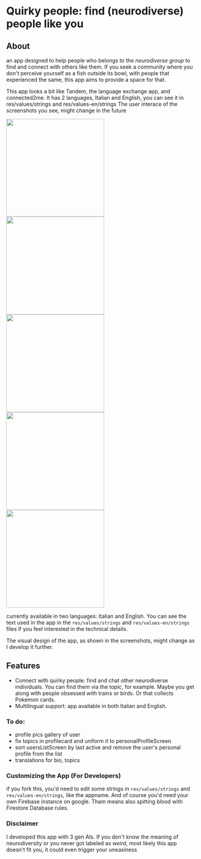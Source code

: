 # Quirky people: find (neurodiverse) people like you

## About
an app designed to help people who belongs to the *neurodiverse group* to find and connect with others like them.  If you seek a community where you don't perceive yourself as a fish outside its bowl,  with people that experienced the same, this app aims to provide a space for that.

This app looks a bit like Tandem, the language exchange app, and connected2me. It has 2 languages, Italian and English, you can see it in res/values/strings and res/values-en/strings
The user interace of the screenshots you see, might change in the future

<img src="https://github.com/user-attachments/assets/f7acc2c4-1e26-43da-88e2-e8ca212334e7" width="260">

<img src="https://github.com/user-attachments/assets/8a58715d-c615-46df-a42f-c92b86663d71" width="260">

<img src="https://github.com/user-attachments/assets/c9e6e10d-30a6-499a-9c0d-be37e601412d" width="260">

<img src="https://github.com/user-attachments/assets/17f03c1b-22b4-44de-af3a-53289f0bc883" width="260">

<img src="https://github.com/user-attachments/assets/04dab90a-1fed-4c21-be00-bea102f3f630" width="260">

currently available in two languages: Italian and English. You can see the text used in the app in the ```res/values/strings``` and ```res/values-en/strings``` files if you feel interested in the technical details. 

The visual design of the app, as shown in the screenshots, might change as I develop it further. 

## Features
* Connect with quirky people:  find and chat other neurodiverse individuals. You can find them via the topic, for example. Maybe you get along with people obsessed with trains or birds. Or that collects Pokemon cards.
* Multilingual support: app available in both Italian and English.
     

### To do:
- profile pics gallery of user
- fix topics in profilecard and uniform it to personalProfileScreen
- sort usersListScreen by last active and remove the user's personal profile from the list
- translations for bio, topics

### Customizing the App (For Developers)

if you fork this, you'd need to edit some strings in ```res/values/strings``` and ```res/values-en/strings```, like the appname. And of course you'd need your own Firebase instance on google. Tham means also spitting blood with Firestore Database rules.


### Disclaimer
I developed this app with 3 gen AIs. 
If you don't know the meaning of neurodiversity or you never got labeled as *weird*, most likely this app doesn't fit you, it could even trigger your uneasiness 
